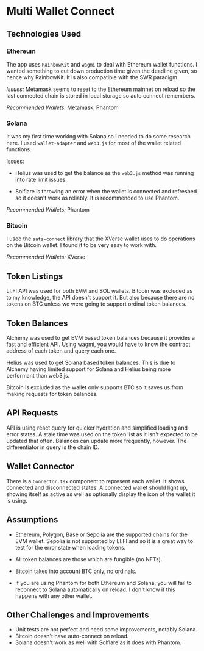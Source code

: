 # Multi Wallet Connect

## Technologies Used

### Ethereum

The app uses `RainbowKit` and `wagmi` to deal with Ethereum wallet functions. I wanted something to cut down production time given the deadline given, so hence why RainbowKit. It is also compatible with the SWR paradigm.

_Issues:_ Metamask seems to reset to the Ethereum mainnet on reload so the last connected chain is stored in local storage so auto connect remembers.

_Recommended Wallets:_ Metamask, Phantom

### Solana

It was my first time working with Solana so I needed to do some research here. I used `wallet-adapter` and `web3.js` for most of the wallet related functions.

Issues:

- Helius was used to get the balance as the `web3.js` method was running into rate limit issues.

- Solflare is throwing an error when the wallet is connected and refreshed so it doesn't work as reliably. It is recommended to use Phantom.

_Recommended Wallets:_ Phantom

### Bitcoin

I used the `sats-connect` library that the XVerse wallet uses to do operations on the Bitcoin wallet. I found it to be very easy to work with.

_Recommended Wallets:_ XVerse

## Token Listings

LI.FI API was used for both EVM and SOL wallets. Bitcoin was excluded as to my knowledge, the API doesn't support it. But also because there are no tokens on BTC unless we were going to support ordinal token balances.

## Token Balances

Alchemy was used to get EVM based token balances because it provides a fast and efficient API. Using wagmi, you would have to know the contract address of each token and query each one.

Helius was used to get Solana based token balances. This is due to Alchemy having limited support for Solana and Helius being more performant than web3.js.

Bitcoin is excluded as the wallet only supports BTC so it saves us from making requests for token balances.

## API Requests

API is using react query for quicker hydration and simplified loading and error states. A stale time was used on the token list as it isn't expected to be updated that often. Balances can update more frequently, however. The differentiator in query is the chain ID.

## Wallet Connector

There is a `Connector.tsx` component to represent each wallet. It shows connected and disconnected states. A connected wallet should light up, showing itself as active as well as optionally display the icon of the wallet it is using.

## Assumptions

- Ethereum, Polygon, Base or Sepolia are the supported chains for the EVM wallet. Sepolia is not supported by LI.FI and so it is a great way to test for the error state when loading tokens.

- All token balances are those which are fungible (no NFTs).

- Bitcoin takes into account BTC only, no ordinals.

- If you are using Phantom for both Ethereum and Solana, you will fail to reconnect to Solana automatically on reload. I don't know if this happens with any other wallet.

## Other Challenges and Improvements

- Unit tests are not perfect and need some improvements, notably Solana.
- Bitcoin doesn't have auto-connect on reload.
- Solana doesn't work as well with Solflare as it does with Phantom.
